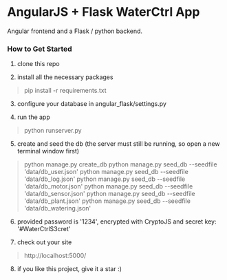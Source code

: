 # AngularJS + Flask WaterCtrl App 

Angular frontend and a Flask / python backend.

### How to Get Started

1. clone this repo

2. install all the necessary packages
> pip install -r requirements.txt

3. configure your database in angular_flask/settings.py

4. run the app
> python runserver.py

5. create and seed the db (the server must still be running, so open a new terminal window first)
> python manage.py create_db
> python manage.py seed_db --seedfile 'data/db_user.json'
> python manage.py seed_db --seedfile 'data/db_log.json'
> python manage.py seed_db --seedfile 'data/db_motor.json'
> python manage.py seed_db --seedfile 'data/db_sensor.json'
> python manage.py seed_db --seedfile 'data/db_plant.json'
> python manage.py seed_db --seedfile 'data/db_watering.json'

6. provided password is '1234', encrypted with CryptoJS and secret key: '#WaterCtrlS3cret'

7. check out your site
> http://localhost:5000/

8. if you like this project, give it a star :)
